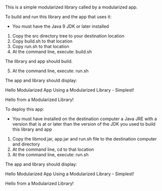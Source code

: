 This is a simple modularized library called by a modularized app.

To build and run this library and the app that uses it:

- You must have the Java 9 JDK or later installed

1. Copy the src directory tree to your destination location
2. Copy build.sh to that location
3. Copy run.sh to that location
4. At the command line, execute: build.sh

The library and app should build.

5. At the command line, execute: run.sh

The app and library should display:

Hello Modularized App Using a Modularized Library - Simplest!

Hello from a Modularized Library!

To deploy this app:

- You must have installed on the destination computer a Java JRE 
with a version that is at or later than the version of the JDK you used
to build this library and app

1. Copy the libmod.jar, app.jar and run.sh file to the destination computer and directory
2. At the command line, cd to that location
2. At the command line, execute: run.sh

The app and library should display:

Hello Modularized App Using a Modularized Library - Simplest!

Hello from a Modularized Library!
